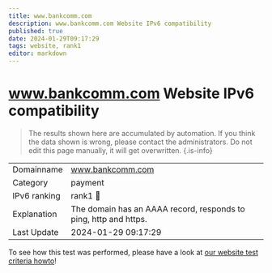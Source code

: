 ```yaml
---
title: www.bankcomm.com
description: www.bankcomm.com Website IPv6 compatibility
published: true
date: 2024-01-29T09:17:29
tags: website, rank1
editor: markdown
---
```


# www.bankcomm.com Website IPv6 compatibility

> The results shown here are accumulated by automation. If you think the data shown is wrong, please contact the administrators. 
> Do not edit this page manually, it will get overwritten.
{.is-info}


|   |   |
| - | - |
| Domainname | www.bankcomm.com
| Category | payment |
| IPv6 ranking | rank1 :1st_place_medal: |
| Explanation | The domain has an AAAA record, responds to ping, http and https. |
| Last Update | 2024-01-29 09:17:29 |

To see how this test was performed, please have a look at [our website test criteria howto](/howto/testcriteria/website)!

